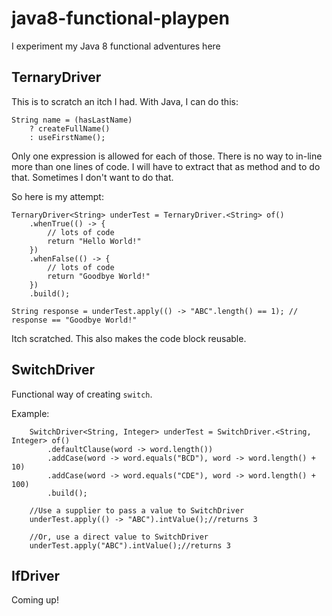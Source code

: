 # java8-functional-playpen
I experiment my Java 8 functional adventures here

## TernaryDriver

This is to scratch an itch I had. With Java, I can do this:


	String name = (hasLastName)
		? createFullName()
		: useFirstName();

Only one expression is allowed for each of those. There is no way to in-line more than one lines of code. I will have to extract that as method and to do that. Sometimes I don't want to do that.

So here is my attempt:

	TernaryDriver<String> underTest = TernaryDriver.<String> of()
		.whenTrue(() -> {
			// lots of code
			return "Hello World!"
		})
		.whenFalse(() -> {
			// lots of code
			return "Goodbye World!"
		})
		.build();

	String response = underTest.apply(() -> "ABC".length() == 1); // response == "Goodbye World!"

Itch scratched. This also makes the code block reusable.

## SwitchDriver

Functional way of creating `switch`. 

Example:

		SwitchDriver<String, Integer> underTest = SwitchDriver.<String, Integer> of()
			.defaultClause(word -> word.length())
			.addCase(word -> word.equals("BCD"), word -> word.length() + 10)
			.addCase(word -> word.equals("CDE"), word -> word.length() + 100)
			.build();
		
		//Use a supplier to pass a value to SwitchDriver
		underTest.apply(() -> "ABC").intValue();//returns 3
		
		//Or, use a direct value to SwitchDriver
		underTest.apply("ABC").intValue();//returns 3

## IfDriver

Coming up!

